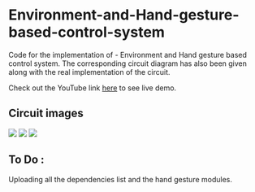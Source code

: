 # Environment-and-Hand-gesture-based-control-system
Code for the implementation of - Environment and Hand gesture based control system.
The corresponding circuit diagram has also been given along with the real implementation of the circuit.

Check out the YouTube link [here]( https://youtu.be/U5LYuj7QQhg) to see live demo.

## Circuit images
![](IMG_20200216_111733.jpg)
![](IMG_20200216_111741.jpg)
![](IMG_20200216_111758.jpg)

## To Do :
Uploading all the dependencies list and the hand gesture modules.
